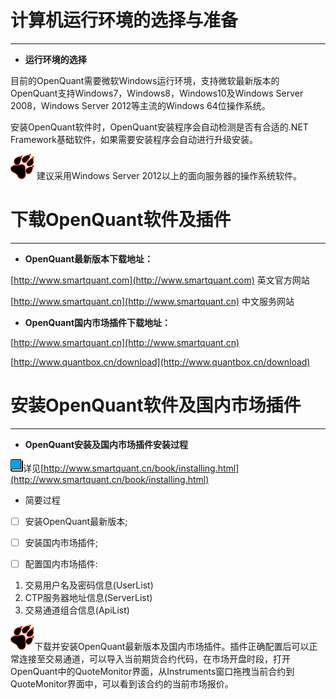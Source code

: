 # 计算机运行环境的选择与准备

---

* **运行环境的选择**

目前的OpenQuant需要微软Windows运行环境，支持微软最新版本的OpenQuant支持Windows7，Windows8，Windows10及Windows Server 2008，Windows Server 2012等主流的Windows 64位操作系统。

安装OpenQuant软件时，OpenQuant安装程序会自动检测是否有合适的.NET Framework基础软件，如果需要安装程序会自动进行升级安装。

![](/assets/icon_pawprint.png) 建议采用Windows Server 2012以上的面向服务器的操作系统软件。

# 下载OpenQuant软件及插件

---

* **OpenQuant最新版本下载地址：**

[http://www.smartquant.com](http://www.smartquant.com) 英文官方网站

[http://www.smartquant.cn](http://www.smartquant.cn)   中文服务网站

* **OpenQuant国内市场插件下载地址：**

[http://www.smartquant.cn](http://www.smartquant.cn)

[http://www.quantbox.cn/download](http://www.quantbox.cn/download)



# 安装OpenQuant软件及国内市场插件

---

* **OpenQuant安装及国内市场插件安装过程**

![](/assets/icon_book.png)详见[http://www.smartquant.cn/book/installing.html](http://www.smartquant.cn/book/installing.html)



* 简要过程

* [ ] 安装OpenQuant最新版本;

* [ ] 安装国内市场插件;

* [ ] 配置国内市场插件:

1. 交易用户名及密码信息\(UserList\)
2. CTP服务器地址信息\(ServerList\)
3. 交易通道组合信息\(ApiList\)







![](/assets/icon_pawprint.png)下载并安装OpenQuant最新版本及国内市场插件。插件正确配置后可以正常连接至交易通道，可以导入当前期货合约代码，在市场开盘时段，打开OpenQuant中的QuoteMonitor界面，从Instruments窗口拖拽当前合约到QuoteMonitor界面中，可以看到该合约的当前市场报价。

